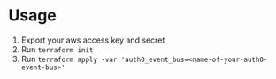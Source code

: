 Usage
====

1. Export your aws access key and secret
2. Run `terraform init`
3. Run `terraform apply -var 'auth0_event_bus=<name-of-your-auth0-event-bus>'` 